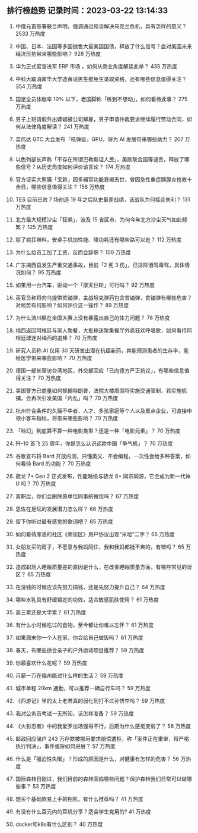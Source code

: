 
## 排行榜趋势 记录时间：2023-03-22 13:14:33
  
  1. 中俄元首签署联合声明，强调通过和谈解决乌克兰危机，具有怎样的意义？ 2533 万热度
    
  2. 中国、日本、法国等多国抛售大量美国国债，释放了什么信号？会对美国未来经济形势带来哪些影响？ 928 万热度
    
  3. 华为正式官宣进军 ERP 市场 ，如何从商业角度解读此举？ 435 万热度
    
  4. 中科大取消南华大学造黄谣男生推免生录取资格，还有哪些信息值得关注？ 354 万热度
    
  5. 国足全员体脂率 10% 以下，老国脚称「练到不想动」，如何看待此事？ 275 万热度
    
  6. 男子上班请假外出嫖娼被公司解雇，男子申请仲裁要求继续履行劳动合同，如何从法律角度解读？ 241 万热度
    
  7. 英伟达 GTC 大会发布「核弹级」GPU，将为 AI 发展带来哪些助力？ 207 万热度
    
  8. 以色列部长声称「不存在所谓巴勒斯坦人民」，美欧联合国等谴责，释放了哪些信号？从历史角度如何评价该言论？ 174 万热度
    
  9. 官方证实大熊猫「宝新」因多器官功能衰竭去世，曾因急性重症胰腺炎抢救十余日，哪些信息值得关注？ 156 万热度
    
  10. TES 目前已败 7 场创造 19 年之后队史最差战绩，该战队为何接连失利？ 131 万热度
    
  11. 北方最大规模沙尘「狂飙」，波及 15 省区市，为何今年北方沙尘天气如此频繁？ 125 万热度
    
  12. 除了疯狂堆料，安卓手机加性能、降功耗还有哪些路可以走？ 112 万热度
    
  13. 为什么给员工加了工资，反而会辞职？ 100 万热度
    
  14. 广东揭西县发生严重交通事故，目前「2 死 3 伤」，已排除酒驾毒驾，具体情况如何？ 95 万热度
    
  15. 如果用一台汽车，驱动一个「摩天巨轮」可行吗？ 92 万热度
    
  16. 英官员称将向乌提供贫铀弹，主战坦克弹药包含贫铀弹，贫铀弹有哪些危害？对局势有何影响？如何评价这一操作？ 89 万热度
    
  17. 为什么流川枫在全国大赛上没有暴露出自己的体力问题？ 78 万热度
    
  18. 梅西返回阿根廷与家人聚餐，大批球迷聚集餐厅外疯狂欢呼唱歌，如何看待阿根廷球迷对梅西的追捧？ 70 万热度
    
  19. 研究人员称 AI 仅用 30 天研发出潜在抗癌新药，并能预测患者的生存率，能给医学带来哪些影响？ 70 万热度
    
  20. 德国一部长窜访台湾地区，外交部回应「已向德方严正抗议」，有哪些信息值得关注？ 70 万热度
    
  21. 美国警方已商量如何抓捕特朗普，法院大楼周围将实施交通管制，若实施抓捕，会再次引发美国「内乱」吗？ 70 万热度
    
  22. 杭州符合条件的久摇不中者、人才、多孩家庭等个人以及重点企业，可直接申领小客车指标，将带来哪些影响？ 70 万热度
    
  23. 「科幻」到底算不算一种电影类型？还是一种「电影元素」？ 70 万热度
    
  24. 歼-10 首飞 25 周年，你是怎么认识这款中国「争气机」？ 70 万热度
    
  25. 谷歌宣布将 Bard 开放内测，只懂英文、不会编程，一次性会给多种答案，如何看待 Bard 的功能？ 70 万热度
    
  26. 骁龙 7+ Gen 2 正式发布，性能越级与骁龙 8+ 同宗同源，它会成为新一代神 U 吗？ 70 万热度
    
  27. 离职后，你们会删除原单位同事的微信吗？ 67 万热度
    
  28. 恩佐在足坛的发展潜力怎么样？ 66 万热度
    
  29. 留下你听过最有感觉的歌词吧？ 65 万热度
    
  30. 如何看待库洛的社区《库街区》用户协议出现“米哈”二字？ 65 万热度
    
  31. 女朋友买的房子，不愿意与我妈同住，我和我妈都挺不爽的，有错吗？ 65 万热度
    
  32. 造成职场人睡眠质量差的原因是什么，在改善睡眠质量方面，有哪些常见的误区？ 65 万热度
    
  33. 在没钱的时候应该先努力搞钱，还是先努力提升自己？ 64 万热度
    
  34. 哪些水乳具有舒缓镇定的功效，适合敏感肌肤使用？ 61 万热度
    
  35. 高三累还是大学累？ 61 万热度
    
  36. 有什么小时候吃过的食物，至今都让你难以忘怀？ 61 万热度
    
  37. 如果周末你一个人在家，你会给自己做饭吗？ 61 万热度
    
  38. 春天，有哪些适合亲子的户外运动项目推荐？ 59 万热度
    
  39. 你最喜欢什么花呢？ 59 万热度
    
  40. 月薪一万在福州能过什么样的生活？ 59 万热度
    
  41. 城市单程 20km 通勤，可以推荐一辆自行车吗？ 59 万热度
    
  42. 《西游记》里的太上老君真的弱化到打不过孙悟空吗？ 59 万热度
    
  43. 我对公务员考试一无所知，该怎样准备？ 59 万热度
    
  44. 《火影忍者》中的我爱罗出场强得不行，后期为什么感觉变弱了？ 58 万热度
    
  45. 邮政回应储户 243 万存款被挪用要求赔偿遭拒，称「案件正在重审，将严格执行判决」，事件或将如何进展？ 57 万热度
    
  46. 什么是「强迫性失眠」？形成的原因是什么，对健康有怎样的危害？ 56 万热度
    
  47. 国际森林日刚过，我们目前的森林面临哪些问题？保护森林我们日常可以做哪些事？ 53 万热度
    
  48. 想买个基础款易上手的相机，有什么推荐吗？ 41 万热度
    
  49. 有没有什么百元内的耳机分享？适合学生党用的? 41 万热度
    
  50. docker和k8s有什么区别？ 40 万热度
    